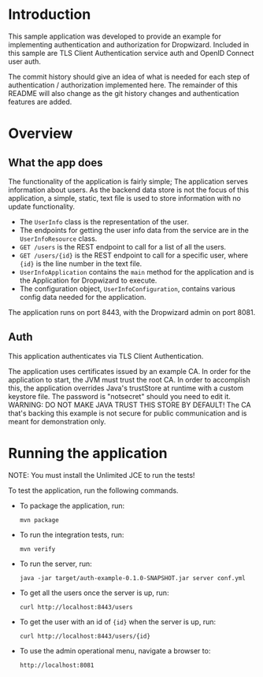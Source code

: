 # Introduction
This sample application was developed to provide an example for implementing authentication and authorization for
Dropwizard. Included in this sample are TLS Client Authentication service auth and OpenID Connect user auth.

The commit history should give an idea of what is needed for each step of authentication / authorization implemented
here. The remainder of this README will also change as the git history changes and authentication features are added.

# Overview

## What the app does
The functionality of the application is fairly simple; The application serves information about users. As the backend
data store is not the focus of this application, a simple, static, text file is used to store information with no update
functionality.

- The `UserInfo` class is the representation of the user.
- The endpoints for getting the user info data from the service are in the `UserInfoResource` class.
- `GET /users` is the REST endpoint to call for a list of all the users.
- `GET /users/{id}` is the REST endpoint to call for a specific user, where `{id}` is the line number in the text file.
- `UserInfoApplication` contains the `main` method for the application and is the Application for Dropwizard to execute.
- The configuration object, `UserInfoConfiguration`, contains various config data needed for the application.

The application runs on port 8443, with the Dropwizard admin on port 8081.

## Auth
This application authenticates via TLS Client Authentication.

The application uses certificates issued by an example CA. In order for the application to start, the JVM must trust the
root CA. In order to accomplish this, the application overrides Java's trustStore at runtime with a custom keystore
file. The password is "notsecret" should you need to edit it. WARNING: DO NOT MAKE JAVA TRUST THIS STORE BY DEFAULT! The
CA that's backing this example is not secure for public communication and is meant for demonstration only.

# Running the application
NOTE: You must install the Unlimited JCE to run the tests!

To test the application, run the following commands.

- To package the application, run:

  ```
  mvn package
  ```
  
- To run the integration tests, run:
  ```
  mvn verify
  ```

- To run the server, run:

  ```
  java -jar target/auth-example-0.1.0-SNAPSHOT.jar server conf.yml
  ```

- To get all the users once the server is up, run:

  ```
  curl http://localhost:8443/users
  ```

- To get the user with an id of `{id}` when the server is up, run:

  ```
  curl http://localhost:8443/users/{id}
  ```

- To use the admin operational menu, navigate a browser to:

  ```
  http://localhost:8081
  ```
